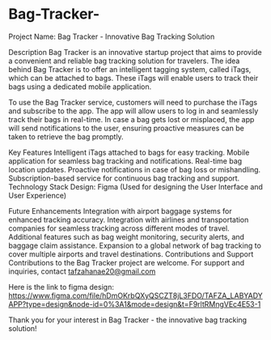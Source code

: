 # Bag-Tracker-
Project Name: Bag Tracker - Innovative Bag Tracking Solution

Description
Bag Tracker is an innovative startup project that aims to provide a convenient and reliable bag tracking solution for travelers. The idea behind Bag Tracker is to offer an intelligent tagging system, called iTags, which can be attached to bags. These iTags will enable users to track their bags using a dedicated mobile application.

To use the Bag Tracker service, customers will need to purchase the iTags and subscribe to the app. The app will allow users to log in and seamlessly track their bags in real-time. In case a bag gets lost or misplaced, the app will send notifications to the user, ensuring proactive measures can be taken to retrieve the bag promptly.

Key Features
Intelligent iTags attached to bags for easy tracking.
Mobile application for seamless bag tracking and notifications.
Real-time bag location updates.
Proactive notifications in case of bag loss or mishandling.
Subscription-based service for continuous bag tracking and support.
Technology Stack
Design: Figma (Used for designing the User Interface and User Experience)


Future Enhancements
Integration with airport baggage systems for enhanced tracking accuracy.
Integration with airlines and transportation companies for seamless tracking across different modes of travel.
Additional features such as bag weight monitoring, security alerts, and baggage claim assistance.
Expansion to a global network of bag tracking to cover multiple airports and travel destinations.
Contributions and Support
Contributions to the Bag Tracker project are welcome.
For support and inquiries, contact tafzahanae20@gmail.com

Here is the link to figma design: https://www.figma.com/file/hDmOKrbQXyQSCZT8jL3FDO/TAFZA_LABYADYAPP?type=design&node-id=0%3A1&mode=design&t=F9rltRMngVEc4E53-1




Thank you for your interest in Bag Tracker - the innovative bag tracking solution!
